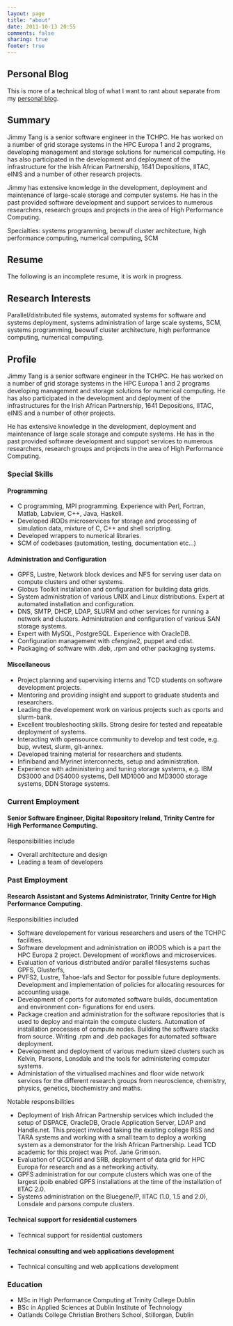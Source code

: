 ```yaml
---
layout: page
title: "about"
date: 2011-10-13 20:55
comments: false
sharing: true
footer: true
---
```


## Personal Blog

This is more of a technical blog of what I want to rant about
separate from my [personal blog](http://www.sgenomics.org/~jtang/).

## Summary

Jimmy Tang is a senior software engineer in the TCHPC. He has worked on a
number of grid storage systems in the HPC Europa 1 and 2 programs, developing
management and storage solutions for numerical computing. He has also
participated in the development and deployment of the infrastructure for the
Irish African Partnership, 1641 Depositions, IITAC, eINIS and a number of other
research projects.

Jimmy has extensive knowledge in the development, deployment and maintenance of
large-scale storage and computer systems. He has in the past provided software
development and support services to numerous researchers, research groups and
projects in the area of High Performance Computing.

Specialties: systems programming, beowulf cluster architecture, high
performance computing, numerical computing, SCM

## Resume

The following is an incomplete resume, it is work in progress.

## Research Interests

Parallel/distributed file systems, automated systems for software and
systems deployment, systems administration of large scale systems, SCM,
systems programming, beowulf cluster architecture, high performance
computing, numerical computing.

## Profile

Jimmy Tang is a senior software engineer in the TCHPC. He has
worked on a number of grid storage systems in the HPC Europa 1 and
2 programs developing management and storage solutions for numerical
computing. He has also participated in the development and deployment of
the infrastructures for the Irish African Partnership, 1641 Depositions,
IITAC, eINIS and a number of other projects.

He has extensive knowledge in the development, deployment and maintenance
of large scale storage and compute systems. He has in the past provided
software development and support services to numerous researchers,
research groups and projects in the area of High Performance Computing.


### Special Skills

#### Programming

* C programming, MPI programming. Experience with Perl, Fortran,
  Matlab, Labview, C++, Java, Haskell.
* Developed iRODs microservices for storage and processing
  of simulation data, mixture of C, C++ and shell scripting.
* Developed wrappers to numerical libraries.
* SCM of codebases (automation, testing, documentation etc...)

#### Administration and Configuration

* GPFS, Lustre, Network block devices and NFS for serving user data on
  compute clusters and other systems.
* Globus Toolkit installation and configuration for building data
  grids.
* System administration of various UNIX and Linux
  distributions. Expert at automated installation and configuration.
* DNS, SMTP, DHCP, LDAP, SLURM and other services for running a
  network and clusters. Administration and configuration of various
  SAN storage systems.
* Expert with MySQL, PostgreSQL. Experience with OracleDB.
* Configuration management with cfengine2, puppet and cdist.
* Packaging of software with .deb, .rpm and other packaging systems.

#### Miscellaneous

* Project planning and supervising interns and TCD students on
  software development projects.
* Mentoring and providing insight and support to graduate students and
  researchers.
* Leading the developement work on various projects such as cports and
  slurm-bank.
* Excellent troubleshooting skills. Strong desire for tested and
  repeatable deployment of systems.
* Interacting with opensource community to develop and test code,
  e.g. bup, wvtest, slurm, git-annex.
* Developed training material for researchers and students.
* Infiniband and Myrinet interconnects, setup and administration.
* Experience with administering and tuning storage systems, e.g. IBM
  DS3000 and DS4000 systems, Dell MD1000 and MD3000 storage systems,
  DDN Storage systems.

### Current Employment

#### Senior Software Engineer, Digital Repository Ireland, Trinity Centre for High Performance Computing.

Responsibilities include

* Overall architecture and design
* Leading a team of developers

### Past Employment

#### Research Assistant and Systems Administrator, Trinity Centre for High Performance Computing.

Responsibilities included

* Software developement for various researchers and users of the TCHPC
  facilities.
* Software development and administration on iRODS which is a part the
  HPC Europa 2 project. Development of workflows and microservices.
* Evaluation of various distributed and/or parallel filesystems suchas
  GPFS, Glusterfs,
* PVFS2, Lustre, Tahoe-lafs and Sector for possible future
  deployments.  Development and implementation of policies for
  allocating resources for accounting usage.
* Development of cports for automated software builds, documentation
  and environment con- figurations for end users.
* Package creation and administration for the software repositories
  that is used to deploy and maintain the compute clusters. Automation
  of installation processes of compute nodes. Building the software
  stacks from source. Writing .rpm and .deb packages for automated
  software deployment.
* Development and deployment of various medium sized clusters such as
  Kelvin, Parsons, Lonsdale and the tools for administering computer
  systems.
* Administation of the virtualised machines and floor wide network
  services for the different research groups from neuroscience,
  chemistry, physics, genetics, biochemistry and maths.

Notable responsibilities

* Deployment of Irish African Partnership services which included the
  setup of DSPACE, OracleDB, Oracle Application Server, LDAP and
  Handle.net. This project involved taking the existing college RSS
  and TARA systems and working with a small team to deploy a working
  system as a demonstrator for the Irish African Partnership. Lead TCD
  academic for this project was Prof. Jane Grimson.
* Evaluation of QCDGrid and SRB, deployment of data grid for HPC
  Europa for research and as a networking activity.
* GPFS administration for our compute clusters which was one of the
  largest ipoib enabled GPFS installations at the time of the
  installation of IITAC 2.0.
* Systems administration on the Bluegene/P, IITAC (1.0, 1.5 and 2.0),
  Lonsdale and parsons compute clusters.

#### Technical support for residential customers

* Technical support for residential customers

#### Technical consulting and web applications development

* Technical consulting and web applications development

### Education

* MSc in High Performance Computing at Trinity College Dublin
* BSc in Applied Sciences at Dublin Institute of Technology
* Oatlands College Christian Brothers School, Stillorgan, Dublin

